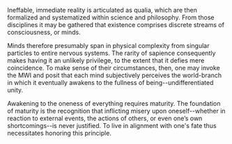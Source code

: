 Ineffable, immediate reality is articulated as qualia, which are then formalized and systematized within science and philosophy. From those disciplines it may be gathered that existence comprises discrete streams of consciousness, or minds.

Minds therefore presumably span in physical complexity from singular particles to entire nervous systems. The rarity of sapience consequently makes having it an unlikely privilege, to the extent that it defies mere coincidence. To make sense of their circumstances, then, one may invoke the MWI and posit that each mind subjectively perceives the world-branch in which it eventually awakens to the fullness of being--undifferentiated unity.

Awakening to the oneness of everything requires maturity. The foundation of maturity is the recognition that inflicting misery upon oneself--whether in reaction to external events, the actions of others, or even one’s own shortcomings--is never justified. To live in alignment with one's fate thus necessitates honoring this principle.

